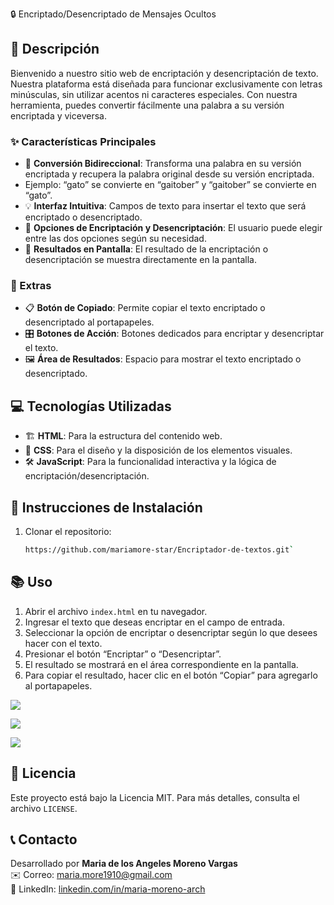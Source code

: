 
🔒 Encriptado/Desencriptado de Mensajes Ocultos

## 📝 Descripción
Bienvenido a nuestro sitio web de encriptación y desencriptación de texto. Nuestra plataforma está diseñada para funcionar exclusivamente con letras minúsculas, sin utilizar acentos ni caracteres especiales. Con nuestra herramienta, puedes convertir fácilmente una palabra a su versión encriptada y viceversa.

### ✨ Características Principales
- 🔄 **Conversión Bidireccional**: Transforma una palabra en su versión encriptada y recupera la palabra original desde su versión encriptada.
 - Ejemplo: “gato” se convierte en “gaitober” y “gaitober” se convierte en “gato”.
- 💡 **Interfaz Intuitiva**: Campos de texto para insertar el texto que será encriptado o desencriptado.
- 🔐 **Opciones de Encriptación y Desencriptación**: El usuario puede elegir entre las dos opciones según su necesidad.
- 📱 **Resultados en Pantalla**: El resultado de la encriptación o desencriptación se muestra directamente en la pantalla.

### 🔧 Extras
- 📋 **Botón de Copiado**: Permite copiar el texto encriptado o desencriptado al portapapeles.
- 🎛️ **Botones de Acción**: Botones dedicados para encriptar y desencriptar el texto.
- 🖼️ **Área de Resultados**: Espacio para mostrar el texto encriptado o desencriptado.

## 💻 Tecnologías Utilizadas
- 🏗️ **HTML**: Para la estructura del contenido web.
- 🎨 **CSS**: Para el diseño y la disposición de los elementos visuales.
- 🛠️ **JavaScript**: Para la funcionalidad interactiva y la lógica de encriptación/desencriptación.

## 🚀 Instrucciones de Instalación

1. Clonar el repositorio:
   ```bash
   https://github.com/mariamore-star/Encriptador-de-textos.git` 

## 📚 Uso

1.  Abrir el archivo `index.html` en tu navegador.
2.  Ingresar el texto que deseas encriptar en el campo de entrada.
3.  Seleccionar la opción de encriptar o desencriptar según lo que desees hacer con el texto.
4.  Presionar el botón “Encriptar” o “Desencriptar”.
5.  El resultado se mostrará en el área correspondiente en la pantalla.
6.  Para copiar el resultado, hacer clic en el botón “Copiar” para agregarlo al portapapeles.
   
![]([https://drive.google.com/file/d/1gZMhZWLLoU14IY8l9mlyrQ7NSjuVh9YB/view?usp=drive_link](https://drive.google.com/file/d/12nokkv2QspukJ9m_r66OQmvgiOztbUVE/view?usp=drive_link))

![](https://drive.google.com/file/d/1gZMhZWLLoU14IY8l9mlyrQ7NSjuVh9YB/view?usp=drive_link)

![](https://drive.google.com/file/d/1lj20-hY4dG6Gm0ymD3RKLqyjo_f2o43v/view?usp=drive_link)

## 📜 Licencia

Este proyecto está bajo la Licencia MIT. Para más detalles, consulta el archivo `LICENSE`.

## 📞 Contacto

Desarrollado por **Maria de los Angeles Moreno Vargas**  
✉️ Correo: maria.more1910@gmail.com  
🔗 LinkedIn: [linkedin.com/in/maria-moreno-arch](https://linkedin.com/in/maria-moreno-arch)
